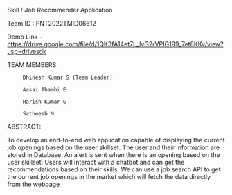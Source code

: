 Skill / Job Recommender Application

Team ID : PNT2022TMID06612

Demo Link - https://drive.google.com/file/d/1QK3fA14et7L_lvG2rVPIG199_7et8KKv/view?usp=drivesdk

TEAM MEMBERS:

         Dhinesh Kumar S (Team Leader)
	
         Aasai Thambi E
	
         Harish Kumar G
	
         Satheesh M
         
         
ABSTRACT:

To develop an end-to-end web application capable of displaying the current job openings based on the user skillset. The user and their information are stored in Database. An alert is sent when there is an opening based on the user skillset. Users will interact with a chatbot and can get the recommendations based on their skills. We can use a job search API to get the current job openings in the market which will fetch the data directly from the webpage
